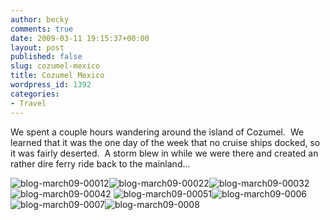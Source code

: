 ```yaml
---
author: becky
comments: true
date: 2009-03-11 19:15:37+00:00
layout: post
published: false
slug: cozumel-mexico
title: Cozumel Mexico
wordpress_id: 1392
categories:
- Travel
---
```


We spent a couple hours wandering around the island of Cozumel.  We learned that it was the one day of the week that no cruise ships docked, so it was fairly deserted.  A storm blew in while we were there and created an rather dire ferry ride back to the mainland...




![blog-march09-00012](http://beta.beckyjenson.com/wp-content/uploads/2009/03/blog-march09-00012.jpg)![blog-march09-00022](http://beta.beckyjenson.com/wp-content/uploads/2009/03/blog-march09-00022.jpg)![blog-march09-00032](http://beta.beckyjenson.com/wp-content/uploads/2009/03/blog-march09-00032.jpg)![blog-march09-00042](http://beta.beckyjenson.com/wp-content/uploads/2009/03/blog-march09-00042.jpg) ![blog-march09-00051](http://beta.beckyjenson.com/wp-content/uploads/2009/03/blog-march09-00051.jpg)![blog-march09-0006](http://beta.beckyjenson.com/wp-content/uploads/2009/03/blog-march09-0006.jpg) ![blog-march09-0007](http://beta.beckyjenson.com/wp-content/uploads/2009/03/blog-march09-0007.jpg)![blog-march09-0008](http://beta.beckyjenson.com/wp-content/uploads/2009/03/blog-march09-0008.jpg)

